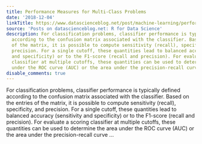 ```yaml
---
title: Performance Measures for Multi-Class Problems
date: '2018-12-04'
linkTitle: https://www.datascienceblog.net/post/machine-learning/performance-measures-multi-class-problems/
source: 'Posts on datascienceblog.net: R for Data Science'
description: For classification problems, classifier performance is typically defined
  according to the confusion matrix associated with the classifier. Based on the entries
  of the matrix, it is possible to compute sensitivity (recall), specificity, and
  precision. For a single cutoff, these quantities lead to balanced accuracy (sensitivity
  and specificity) or to the F1-score (recall and precision). For evaluate a scoring
  classifier at multiple cutoffs, these quantities can be used to determine the area
  under the ROC curve (AUC) or the area under the precision-recall curve ...
disable_comments: true
---
```

For classification problems, classifier performance is typically defined according to the confusion matrix associated with the classifier. Based on the entries of the matrix, it is possible to compute sensitivity (recall), specificity, and precision. For a single cutoff, these quantities lead to balanced accuracy (sensitivity and specificity) or to the F1-score (recall and precision). For evaluate a scoring classifier at multiple cutoffs, these quantities can be used to determine the area under the ROC curve (AUC) or the area under the precision-recall curve ...